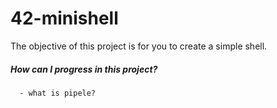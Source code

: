 # 42-minishell
The objective of this project is for you to create a simple shell.


##### How can I progress in this project? #####
```
  - what is pipele?
```
